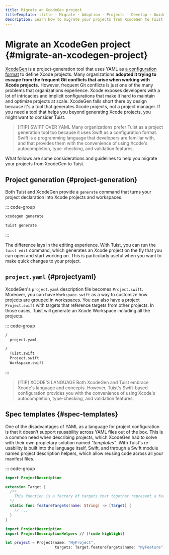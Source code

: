 ```yaml
---
title: Migrate an XcodeGen project
titleTemplate: :title · Migrate · Adoption · Projects · Develop · Guides · Tuist
description: Learn how to migrate your projects from XcodeGen to Tuist.
---
```


# Migrate an XcodeGen project {#migrate-an-xcodegen-project}

[XcodeGen](https://github.com/yonaskolb/XcodeGen) is a project-generation tool that uses YAML as [a configuration format](https://github.com/yonaskolb/XcodeGen/blob/master/Docs/ProjectSpec.md) to define Xcode projects. Many organizations **adopted it trying to escape from the frequent Git conflicts that arise when working with Xcode projects.** However, frequent Git conflicts is just one of the many problems that organizations experience. Xcode exposes developers with a lot of intricacies and implicit configurations that make it hard to maintain and optimize projects at scale. XcodeGen falls short there by design because it's a tool that generates Xcode projects, not a project manager. If you need a tool that helps you beyond generating Xcode projects, you might want to consider Tuist.

> [!TIP] SWIFT OVER YAML
> Many organizations prefer Tuist as a project generation tool too because it uses Swift as a configuration format. Swift is a programming language that developers are familiar with, and that provides them with the convenience of using Xcode's autocompletion, type-checking, and validation features.

What follows are some considerations and guidelines to help you migrate your projects from XcodeGen to Tuist.

## Project generation {#project-generation}

Both Tuist and XcodeGen provide a `generate` command that turns your project declaration into Xcode projects and workspaces.

::: code-group

```bash [XcodeGen]
xcodegen generate
```

```bash [Tuist]
tuist generate
```

:::

The difference lays in the editing experience. With Tuist, you can run the `tuist edit` command, which generates an Xcode project on the fly that you can open and start working on. This is particularly useful when you want to make quick changes to your project.

## `project.yaml` {#projectyaml}

XcodeGen's `project.yaml` description file becomes `Project.swift`. Moreover, you can have `Workspace.swift` as a way to customize how projects are grouped in workspaces. You can also have a project `Project.swift` with targets that reference targets from other projects. In those cases, Tuist will generate an Xcode Workspace including all the projects.

::: code-group

```bash [XcodeGen directory structure]
/
  project.yaml
```

```bash [Tuist directory structure]
/
  Tuist.swift
  Project.swift
  Workspace.swift
```

:::

> [!TIP] XCODE'S LANGUAGE
> Both XcodeGen and Tuist embrace Xcode's language and concepts. However, Tuist's Swift-based configuration provides you with the convenience of using Xcode's autocompletion, type-checking, and validation features.

## Spec templates {#spec-templates}

One of the disadvantages of YAML as a language for project configuration is that it doesn't support reusability across YAML files out of the box. This is a common need when describing projects, which XcodeGen had to solve with their own propietary solution named _"templates"_. With Tuist's re-usability is built into the language itself, Swift, and through a Swift module named <LocalizedLink href="/guides/develop/projects/code-sharing">project description helpers</LocalizedLink>, which allow reusing code across all your manifest files.

::: code-group

```swift [Tuist/ProjectDescriptionHelpers/Target+Features.swift]
import ProjectDescription

extension Target {
  /**
    This function is a factory of targets that together represent a feature.
  */
  static func featureTargets(name: String) -> [Target] {
    // ...
  }
}
```

```swift [Project.swift]
import ProjectDescription
import ProjectDescriptionHelpers // [!code highlight]

let project = Project(name: "MyProject",
                      targets: Target.featureTargets(name: "MyFeature")) // [!code highlight]
```
